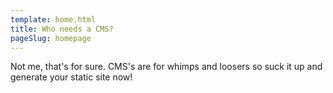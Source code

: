 ```yaml
---
template: home.html
title: Who needs a CMS?
pageSlug: homepage
---
```


Not me, that's for sure. CMS's are for whimps and loosers so suck it up and generate your static site now!
